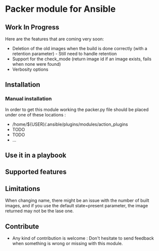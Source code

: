 # Packer module for Ansible

## Work In Progress

Here are the features that are coming very soon: 

 * Deletion of the old images when the build is done correctly (with a retention parameter) - Still need to handle retention
 * Support for the check_mode (return image id if an image exists, fails when none were found)
 * Verbosity options

## Installation

### Manual installation 

In order to get this module working the packer.py file should be placed under one of these locations : 

 * /home/${USER}/.ansible/plugins/modules/action_plugins
 * TODO
 * TODO 
 * ...

## Use it in a playbook

## Supported features

## Limitations

When changing name, there might be an issue with the number of built images, and if you use the default state=present parameter, the image returned may not be the lase one. 

## Contribute 

 * Any kind of contribution is welcome : Don't hesitate to send feedback when something is wrong or missing with this module. 


